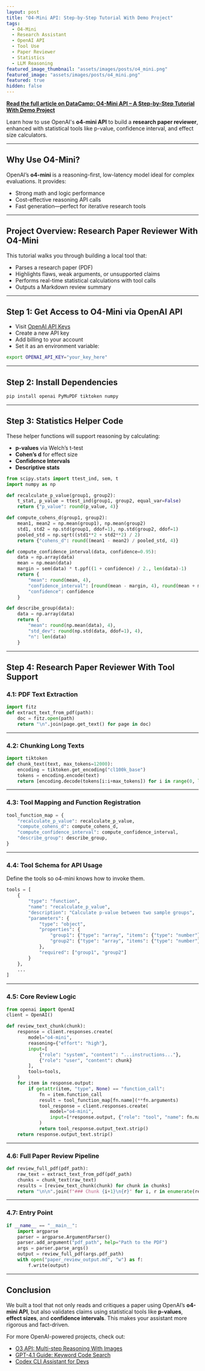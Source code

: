 ```yaml
---
layout: post
title: "O4-Mini API: Step-by-Step Tutorial With Demo Project"
tags:
  - O4-Mini
  - Research Assistant
  - OpenAI API
  - Tool Use
  - Paper Reviewer
  - Statistics
  - LLM Reasoning
featured_image_thumbnail: "assets/images/posts/o4_mini.png"
featured_image: "assets/images/posts/o4_mini.png"
featured: true
hidden: false
---
```


**[Read the full article on DataCamp: O4-Mini API – A Step-by-Step Tutorial With Demo Project](https://www.datacamp.com/tutorial/o4-mini-api)**

Learn how to use OpenAI's **o4-mini API** to build a **research paper reviewer**, enhanced with statistical tools like p-value, confidence interval, and effect size calculators.

---

## Why Use O4-Mini?

OpenAI’s **o4-mini** is a reasoning-first, low-latency model ideal for complex evaluations. It provides:

- Strong math and logic performance
- Cost-effective reasoning API calls
- Fast generation—perfect for iterative research tools

---

## Project Overview: Research Paper Reviewer With O4-Mini

This tutorial walks you through building a local tool that:

- Parses a research paper (PDF)
- Highlights flaws, weak arguments, or unsupported claims
- Performs real-time statistical calculations with tool calls
- Outputs a Markdown review summary

---

## Step 1: Get Access to O4-Mini via OpenAI API

- Visit [OpenAI API Keys](https://platform.openai.com/account/api-keys)
- Create a new API key
- Add billing to your account
- Set it as an environment variable:

```bash
export OPENAI_API_KEY="your_key_here"
```

---

## Step 2: Install Dependencies

```bash
pip install openai PyMuPDF tiktoken numpy
```

---

## Step 3: Statistics Helper Code

These helper functions will support reasoning by calculating:

- **p-values** via Welch’s t-test
- **Cohen’s d** for effect size
- **Confidence Intervals**
- **Descriptive stats**

```python
from scipy.stats import ttest_ind, sem, t
import numpy as np

def recalculate_p_value(group1, group2):
    t_stat, p_value = ttest_ind(group1, group2, equal_var=False)
    return {"p_value": round(p_value, 4)}

def compute_cohens_d(group1, group2):
    mean1, mean2 = np.mean(group1), np.mean(group2)
    std1, std2 = np.std(group1, ddof=1), np.std(group2, ddof=1)
    pooled_std = np.sqrt((std1**2 + std2**2) / 2)
    return {"cohens_d": round((mean1 - mean2) / pooled_std, 4)}

def compute_confidence_interval(data, confidence=0.95):
    data = np.array(data)
    mean = np.mean(data)
    margin = sem(data) * t.ppf((1 + confidence) / 2., len(data)-1)
    return {
        "mean": round(mean, 4),
        "confidence_interval": [round(mean - margin, 4), round(mean + margin, 4)],
        "confidence": confidence
    }

def describe_group(data):
    data = np.array(data)
    return {
        "mean": round(np.mean(data), 4),
        "std_dev": round(np.std(data, ddof=1), 4),
        "n": len(data)
    }
```

---

## Step 4: Research Paper Reviewer With Tool Support

### 4.1: PDF Text Extraction

```python
import fitz
def extract_text_from_pdf(path):
    doc = fitz.open(path)
    return "\n".join(page.get_text() for page in doc)
```

---

### 4.2: Chunking Long Texts

```python
import tiktoken
def chunk_text(text, max_tokens=12000):
    encoding = tiktoken.get_encoding("cl100k_base")
    tokens = encoding.encode(text)
    return [encoding.decode(tokens[i:i+max_tokens]) for i in range(0, len(tokens), max_tokens)]
```

---

### 4.3: Tool Mapping and Function Registration

```python
tool_function_map = {
    "recalculate_p_value": recalculate_p_value,
    "compute_cohens_d": compute_cohens_d,
    "compute_confidence_interval": compute_confidence_interval,
    "describe_group": describe_group,
}
```

---

### 4.4: Tool Schema for API Usage

Define the tools so o4-mini knows how to invoke them.

```python
tools = [
    {
        "type": "function",
        "name": "recalculate_p_value",
        "description": "Calculate p-value between two sample groups",
        "parameters": {
            "type": "object",
            "properties": {
                "group1": {"type": "array", "items": {"type": "number"}},
                "group2": {"type": "array", "items": {"type": "number"}}
            },
            "required": ["group1", "group2"]
        }
    },
    ...
]
```

---

### 4.5: Core Review Logic

```python
from openai import OpenAI
client = OpenAI()

def review_text_chunk(chunk):
    response = client.responses.create(
        model="o4-mini",
        reasoning={"effort": "high"},
        input=[
            {"role": "system", "content": "...instructions..."},
            {"role": "user", "content": chunk}
        ],
        tools=tools,
    )
    for item in response.output:
        if getattr(item, "type", None) == "function_call":
            fn = item.function_call
            result = tool_function_map[fn.name](**fn.arguments)
            tool_response = client.responses.create(
                model="o4-mini",
                input=[*response.output, {"role": "tool", "name": fn.name, "content": str(result)}]
            )
            return tool_response.output_text.strip()
    return response.output_text.strip()
```

---

### 4.6: Full Paper Review Pipeline

```python
def review_full_pdf(pdf_path):
    raw_text = extract_text_from_pdf(pdf_path)
    chunks = chunk_text(raw_text)
    results = [review_text_chunk(chunk) for chunk in chunks]
    return "\n\n".join(f"### Chunk {i+1}\n{r}" for i, r in enumerate(results))
```

---

### 4.7: Entry Point

```python
if __name__ == "__main__":
    import argparse
    parser = argparse.ArgumentParser()
    parser.add_argument("pdf_path", help="Path to the PDF")
    args = parser.parse_args()
    output = review_full_pdf(args.pdf_path)
    with open("paper_review_output.md", "w") as f:
        f.write(output)
```

---

## Conclusion

We built a tool that not only reads and critiques a paper using OpenAI’s **o4-mini API**, but also validates claims using statistical tools like **p-values**, **effect sizes**, and **confidence intervals**. This makes your assistant more rigorous and fact-driven.

For more OpenAI-powered projects, check out:

- [O3 API: Multi-step Reasoning With Images](https://www.datacamp.com/tutorial/o3-api)
- [GPT-4.1 Guide: Keyword Code Search](https://www.datacamp.com/tutorial/gpt-4.1)
- [Codex CLI Assistant for Devs](https://www.datacamp.com/tutorial/codex-cli)

